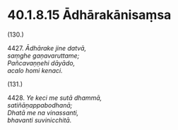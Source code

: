

# 40.1.8.15 Ādhārakānisaṃsa





(130.)

4427\. _Ādhārake jine datvā,_  
_saṃghe gaṇavaruttame;_  
_Pañcavaṇṇehi dāyādo,_  
_acalo homi kenaci._  


(131.)

4428\. _Ye keci me sutā dhammā,_  
_satiñāṇappabodhanā;_  
_Dhatā me na vinassanti,_  
_bhavanti suvinicchitā._  




